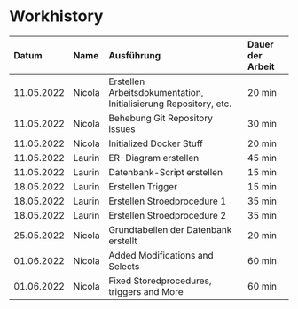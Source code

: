 # Workhistory

| Datum      | Name   | Ausführung                                                       | Dauer der Arbeit |
|:-----------|:-------|:-----------------------------------------------------------------|:-----------------|
| 11.05.2022 | Nicola | Erstellen Arbeitsdokumentation, Initialisierung Repository, etc. | 20 min           |
| 11.05.2022 | Nicola | Behebung Git Repository issues                                   | 30 min           |
| 11.05.2022 | Nicola | Initialized Docker Stuff                                         | 20 min           |
| 11.05.2022 | Laurin | ER-Diagram erstellen                                             | 45 min           |
| 11.05.2022 | Laurin | Datenbank-Script erstellen                                       | 15 min           |
| 18.05.2022 | Laurin | Erstellen Trigger                                                | 15 min           |
| 18.05.2022 | Laurin | Erstellen Stroedprocedure 1                                      | 35 min           |
| 18.05.2022 | Laurin | Erstellen Stroedprocedure 2                                      | 35 min           |
| 25.05.2022 | Nicola | Grundtabellen der Datenbank erstellt                             | 20 min           |
| 01.06.2022 | Nicola | Added Modifications and Selects                                  | 60 min           |
| 01.06.2022 | Nicola | Fixed Storedprocedures, triggers and More                        | 60 min           |
